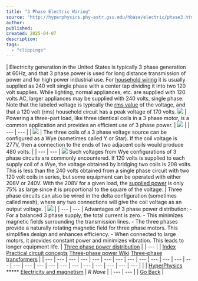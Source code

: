 ```yaml
---
title: "3 Phase Electric Wiring"
source: "http://hyperphysics.phy-astr.gsu.edu/hbase/electric/phase3.html"
author:
published:
created: 2025-04-07
description:
tags:
  - "clippings"
---
```

| Electricity generation in the United States is typically 3 phase generation at 60Hz, and that 3 phase power is used for long distance transmission of power and for high power industrial use. For [household wiring](http://hyperphysics.phy-astr.gsu.edu/hbase/electric/hsehld.html#c1) it is usually supplied as 240 volt single phase with a center tap dividing it into two 120 volt supplies. While lighting, normal appliances, etc. are supplied with 120 volts AC, larger appliances may be supplied with 240 volts, single phase. Note that the labeled voltage is typically the [rms value](http://hyperphysics.phy-astr.gsu.edu/hbase/electric/acres.html#c2) of the voltage, and that a 120 volt (rms) household circuit has a peak voltage of 170 volts.  ![](http://hyperphysics.phy-astr.gsu.edu/hbase/electric/imgele/phase3.png)      \| Powering a three-part load, like three identical coils in a 3 phase motor, is a common application and provides an efficient use of 3 phase power. \| ![](http://hyperphysics.phy-astr.gsu.edu/hbase/electric/imgele/phase3load.png) \| \| --- \| --- \|  \| ![](http://hyperphysics.phy-astr.gsu.edu/hbase/electric/imgele/wye.png) \| The three coils of a 3 phase voltage source can be configured as a Wye (sometimes called Y or Star). If the coil voltage is 277V, then a connection to the ends of two adjacent coils would produce 480 volts. \| \| --- \| --- \|  ![](http://hyperphysics.phy-astr.gsu.edu/hbase/electric/imgele/yvolt.png)  Such voltages from Wye configurations of 3 phase circuits are commonly encountered. If 120 volts is supplied to each supply coil of a Wye, the voltage obtained by bridging two coils is 208 volts. This is less than the 240 volts obtained from a single phase circuit with two 120 volt coils in series, but some equipment can be operated with either 208V or 240V. With the 208V for a given load, the [supplied power](http://hyperphysics.phy-astr.gsu.edu/hbase/electric/powerac.html#c3) is only 75% as large since it is proportional to the square of the voltage.  \| Three phase circuits can also be wired in the delta configuration (sometimes called mesh), where any two connections will give the coil voltage as an output voltage. \| ![](http://hyperphysics.phy-astr.gsu.edu/hbase/electric/imgele/deltac.png) \| \| --- \| --- \|  Advantages of 3 phase power distribution:    - For a balanced 3 phase supply, the total current is zero. 	- This minimizes magnetic fields surrounding the transmission lines. 	- The three phases provide a naturally rotating magnetic field for three phase motors. This simplifies design and enhances efficiency. 	- When connected to large motors, it provides constant power and minimizes vibration. This leads to longer equipment life.  \| [Three phase power distribution](http://hyperphysics.phy-astr.gsu.edu/hbase/electric/powerp.html#c2) \| \| --- \| | [Index](http://hyperphysics.phy-astr.gsu.edu/hbase/hframe.html)      [Practical circuit concepts](http://hyperphysics.phy-astr.gsu.edu/hbase/electric/hsehldcn.html#c1)      [Three-phase power Wiki](https://en.wikipedia.org/wiki/Three-phase_electric_power)      [Three-phase transformers](https://www.electronics-tutorials.ws/transformer/three-phase-transformer.html) |
| --- | --- | --- | --- | --- | --- | --- | --- | --- | --- | --- | --- | --- | --- | --- | --- | --- | --- | --- | --- | --- | --- | --- | --- |
| \| [HyperPhysics](http://hyperphysics.phy-astr.gsu.edu/hbase/hph.html#hph) \*\*\*\*\* [Electricity and magnetism](http://hyperphysics.phy-astr.gsu.edu/hbase/emcon.html#c1) \| *R Nave* \| \| --- \| --- \| | [Go Back](http://hyperphysics.phy-astr.gsu.edu/hbase/electric/) |

